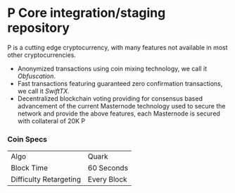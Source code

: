 P Core integration/staging repository
=====================================

P is a cutting edge cryptocurrency, with many features not available in most other cryptocurrencies.
- Anonymized transactions using coin mixing technology, we call it _Obfuscation_.
- Fast transactions featuring guaranteed zero confirmation transactions, we call it _SwiftTX_.
- Decentralized blockchain voting providing for consensus based advancement of the current Masternode
  technology used to secure the network and provide the above features, each Masternode is secured
  with collateral of 20K P


### Coin Specs
<table>
<tr><td>Algo</td><td>Quark</td></tr>
<tr><td>Block Time</td><td>60 Seconds</td></tr>
<tr><td>Difficulty Retargeting</td><td>Every Block</td></tr>
</table>


